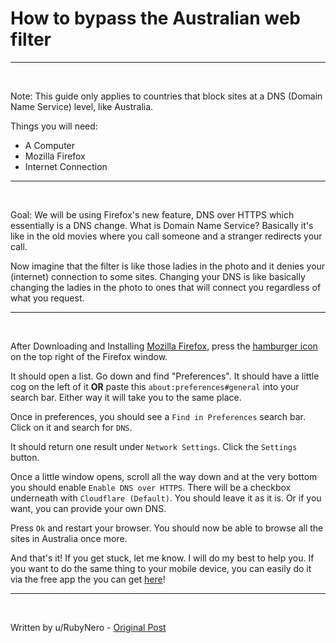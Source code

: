 # **How to bypass the Australian web filter**

---

&nbsp;

Note: This guide only applies to countries that block sites at a DNS (Domain Name Service) level, like Australia.

Things you will need:

  - A Computer
  - Mozilla Firefox
  - Internet Connection

---

&nbsp;

Goal: We will be using Firefox's new feature, DNS over HTTPS which essentially is a DNS change. What is Domain Name Service? Basically it's like in the old movies where you call someone and a stranger redirects your call.

Now imagine that the filter is like those ladies in the photo and it denies your (internet) connection to some sites. Changing your DNS is like basically changing the ladies in the photo to ones that will connect you regardless of what you request.

---

&nbsp;

After Downloading and Installing [Mozilla Firefox](https://www.mozilla.org/en-US/firefox/new/), press the [hamburger icon](https://upload.wikimedia.org/wikipedia/commons/b/b2/Hamburger_icon.svg) on the top right of the Firefox window.

It should open a list. Go down and find "Preferences". It should have a little cog on the left of it **OR** paste this `about:preferences#general` into your search bar. Either way it will take you to the same place.

Once in preferences, you should see a `Find in Preferences` search bar. Click on it and search for `DNS`.

It should return one result under `Network Settings`. Click the `Settings` button.

Once a little window opens, scroll all the way down and at the very bottom you should enable `Enable DNS over HTTPS`. There will be a checkbox underneath with `Cloudflare (Default)`. You should leave it as it is. Or if you want, you can provide your own DNS.

Press `Ok` and restart your browser. You should now be able to browse all the sites in Australia once more.

And that's it! If you get stuck, let me know. I will do my best to help you. If you want to do the same thing to your mobile device, you can easily do it via the free app the you can get [here](https://1.1.1.1/)!

---

&nbsp;

Written by u/RubyNero - [Original Post](https://www.reddit.com/r/animepiracy/comments/d4tmfh/guide_the_easiest_way_to_stream_anime_and_bypass/)

&nbsp;
